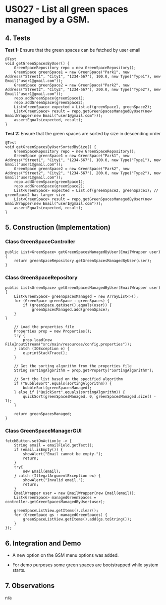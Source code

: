 # US027 - List all green spaces managed by a GSM.

## 4. Tests

**Test 1:** Ensure that the green spaces can be fetched by user email

    @Test
    void getGreenSpacesByUser() {
        GreenSpaceRepository repo = new GreenSpaceRepository();
        GreenSpace greenSpace1 = new GreenSpace("Park1", new Address("Street1", "City1", "1234-567"), 100.0, new Type("Type1"), new Email("user1@gmail.com"));
        GreenSpace greenSpace2 = new GreenSpace("Park2", new Address("Street2", "City2", "1234-567"), 200.0, new Type("Type2"), new Email("user1@gmail.com"));
        repo.addGreenSpace(greenSpace1);
        repo.addGreenSpace(greenSpace2);
        List<GreenSpace> expected = List.of(greenSpace1, greenSpace2);
        List<GreenSpace> result = repo.getGreenSpacesManagedByUser(new EmailWrapper(new Email("user1@gmail.com")));
        assertEquals(expected, result);
    }


**Test 2:** Ensure that the green spaces are sorted by size in descending order


    @Test
    void getGreenSpacesByUserSortedBySize() {
        GreenSpaceRepository repo = new GreenSpaceRepository();
        GreenSpace greenSpace1 = new GreenSpace("Park1", new Address("Street1", "City1", "1234-567"), 100.0, new Type("Type1"), new Email("user1@gmail.com"));
        GreenSpace greenSpace2 = new GreenSpace("Park2", new Address("Street2", "City2", "1234-567"), 200.0, new Type("Type2"), new Email("user1@gmail.com"));
        repo.addGreenSpace(greenSpace1);
        repo.addGreenSpace(greenSpace2);
        List<GreenSpace> expected = List.of(greenSpace2, greenSpace1); // greenSpace2 has larger size
        List<GreenSpace> result = repo.getGreenSpacesManagedByUser(new EmailWrapper(new Email("user1@gmail.com")));
        assertEquals(expected, result);
    }


## 5. Construction (Implementation)

### Class GreenSpaceController

    public List<GreenSpace> getGreenSpacesManagedByUser(EmailWrapper user) {
        return greenSpaceRepository.getGreenSpacesManagedByUser(user);
    }

### Class GreenSpaceRepository


    public List<GreenSpace> getGreenSpacesManagedByUser(EmailWrapper user) {
        List<GreenSpace> greenSpacesManaged = new ArrayList<>();
        for (GreenSpace greenSpace : greenSpaces) {
            if (greenSpace.getUser().equals(user)) {
                greenSpacesManaged.add(greenSpace);
        }
    }

        // Load the properties file
        Properties prop = new Properties();
        try {
            prop.load(new FileInputStream("src/main/resources/config.properties"));
        } catch (IOException e) {
            e.printStackTrace();
        }

        // Get the sorting algorithm from the properties file
        String sortingAlgorithm = prop.getProperty("SortingAlgorithm");

        // Sort the list based on the specified algorithm
        if ("BubbleSort".equals(sortingAlgorithm)) {
            bubbleSort(greenSpacesManaged);
        } else if ("QuickSort".equals(sortingAlgorithm)) {
            quickSort(greenSpacesManaged, 0, greenSpacesManaged.size() - 1);
        }

        return greenSpacesManaged;      
    }


### Class GreenSpaceManagerGUI


    fetchButton.setOnAction(e -> {
        String email = emailField.getText();
        if (email.isEmpty()) {
            showAlert("Email cannot be empty.");
            return;
        }
        try{
            new Email(email);
        } catch (IllegalArgumentException ex) {
            showAlert("Invalid email.");
            return;
        }
        EmailWrapper user = new EmailWrapper(new Email(email));
        List<GreenSpace> managedGreenSpaces = controller.getGreenSpacesManagedByUser(user);

        greenSpaceListView.getItems().clear();
        for (GreenSpace gs : managedGreenSpaces) {
            greenSpaceListView.getItems().add(gs.toString());
        }
    });


## 6. Integration and Demo

* A new option on the GSM menu options was added.

* For demo purposes some green spaces are bootstrapped while system starts.

## 7. Observations

n/a
